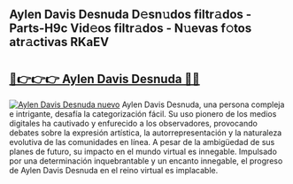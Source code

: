 ## Aylen Davis Desnuda D𝚎sn𝚞dos filtr𝚊dos - Parts-H9c Vid𝚎os filtr𝚊dos - N𝚞evas f𝚘tos atr𝚊ctivas RKaEV

# <h2><a href="http://mbdv7q.tromn.icu/?c=Aylen+Davis+Desnuda">🔗👉👉👉 Aylen Davis Desnuda 🔗🔗</a></h2>

[![Aylen Davis Desnuda nuevo](https://i.imgur.com/pEAQMta.gif)](http://mbdv7q.tromn.icu/?c=Aylen+Davis+Desnuda)
Aylen Davis Desnuda, una persona compleja e intrigante, desafía la categorización fácil. Su uso pionero de los medios digitales ha cautivado y enfurecido a los observadores, provocando debates sobre la expresión artística, la autorrepresentación y la naturaleza evolutiva de las comunidades en línea. A pesar de la ambigüedad de sus planes de futuro, su impacto en el mundo virtual es innegable. Impulsado por una determinación inquebrantable y un encanto innegable, el progreso de Aylen Davis Desnuda en el reino virtual es implacable.
